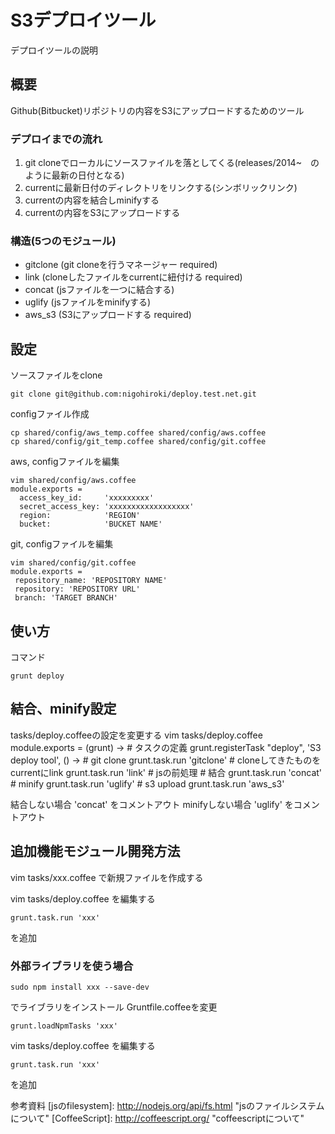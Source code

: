 S3デプロイツール
===============

デプロイツールの説明

## 概要
Github(Bitbucket)リポジトリの内容をS3にアップロードするためのツール

### デプロイまでの流れ
1. git cloneでローカルにソースファイルを落としてくる(releases/2014~　のように最新の日付となる)
2. currentに最新日付のディレクトリをリンクする(シンボリックリンク)
3. currentの内容を結合しminifyする
4. currentの内容をS3にアップロードする

### 構造(5つのモジュール)
* gitclone (git cloneを行うマネージャー required)
* link (cloneしたファイルをcurrentに紐付ける required)
* concat (jsファイルを一つに結合する)
* uglify (jsファイルをminifyする)
* aws_s3 (S3にアップロードする required)

## 設定
ソースファイルをclone

    git clone git@github.com:nigohiroki/deploy.test.net.git

configファイル作成

    cp shared/config/aws_temp.coffee shared/config/aws.coffee
    cp shared/config/git_temp.coffee shared/config/git.coffee
    
aws, configファイルを編集

    vim shared/config/aws.coffee
    module.exports =
      access_key_id:     'xxxxxxxxx'
      secret_access_key: 'xxxxxxxxxxxxxxxxxx'
      region:            'REGION'
      bucket:            'BUCKET NAME'
      
git, configファイルを編集

    vim shared/config/git.coffee
    module.exports =
     repository_name: 'REPOSITORY NAME'
     repository: 'REPOSITORY URL'
     branch: 'TARGET BRANCH'
     
## 使い方
コマンド

    grunt deploy

## 結合、minify設定

tasks/deploy.coffeeの設定を変更する
    vim tasks/deploy.coffee
    module.exports = (grunt) ->
    # タスクの定義
    grunt.registerTask "deploy", 'S3 deploy tool', () ->
        # git clone 
        grunt.task.run 'gitclone'
        # cloneしてきたものをcurrentにlink
        grunt.task.run 'link'
        # jsの前処理
        # 結合
        grunt.task.run 'concat'
        # minify
        grunt.task.run 'uglify'
        # s3 upload
        grunt.task.run 'aws_s3'
        
結合しない場合 'concat' をコメントアウト
minifyしない場合 'uglify' をコメントアウト

## 追加機能モジュール開発方法

vim tasks/xxx.coffee
で新規ファイルを作成する

vim tasks/deploy.coffee
を編集する
    
    grunt.task.run 'xxx'

を追加

### 外部ライブラリを使う場合

    sudo npm install xxx --save-dev

でライブラリをインストール
Gruntfile.coffeeを変更
    
    grunt.loadNpmTasks 'xxx'

vim tasks/deploy.coffee
を編集する
    
    grunt.task.run 'xxx'

を追加

参考資料
[jsのfilesystem]: http://nodejs.org/api/fs.html "jsのファイルシステムについて"
[CoffeeScript]: http://coffeescript.org/ "coffeescriptについて"
